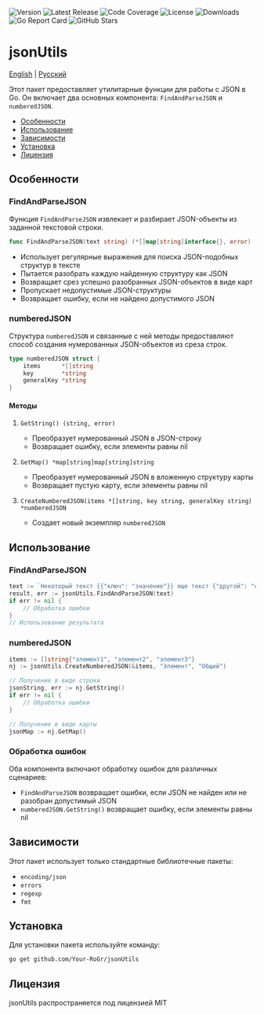 ![Version](https://img.shields.io/badge/Version-1.0.0-blue)
![Latest Release](https://img.shields.io/github/v/release/Your-RoGr/jsonUtils)
![Code Coverage](https://img.shields.io/badge/coverage-100%25-brightgreen)
![License](https://img.shields.io/github/license/Your-RoGr/jsonUtils)
![Downloads](https://img.shields.io/github/downloads/Your-RoGr/jsonUtils/total)
![Go Report Card](https://goreportcard.com/badge/Your-RoGr/jsonUtils)
![GitHub Stars](https://img.shields.io/github/stars/Your-RoGr/jsonUtils?style=social)

# jsonUtils

[English](README.md) | [Русский](README.ru.md)

Этот пакет предоставляет утилитарные функции для работы с JSON в Go. Он включает два основных компонента: `FindAndParseJSON` и `numberedJSON`.

- [Особенности](#Особенности)
- [Использование](#Использование)
- [Зависимости](#Зависимости)
- [Установка](#Установка)
- [Лицензия](#Лицензия)

## Особенности

### FindAndParseJSON

Функция `FindAndParseJSON` извлекает и разбирает JSON-объекты из заданной текстовой строки.

```go
func FindAndParseJSON(text string) (*[]map[string]interface{}, error)
```

- Использует регулярные выражения для поиска JSON-подобных структур в тексте
- Пытается разобрать каждую найденную структуру как JSON
- Возвращает срез успешно разобранных JSON-объектов в виде карт
- Пропускает недопустимые JSON-структуры
- Возвращает ошибку, если не найдено допустимого JSON

### numberedJSON

Структура `numberedJSON` и связанные с ней методы предоставляют способ создания нумерованных JSON-объектов из среза строк.

```go
type numberedJSON struct {
    items      *[]string
    key        *string
    generalKey *string
}
```

#### Методы

1. `GetString() (string, error)`
   - Преобразует нумерованный JSON в JSON-строку
   - Возвращает ошибку, если элементы равны nil

2. `GetMap() *map[string]map[string]string`
   - Преобразует нумерованный JSON в вложенную структуру карты
   - Возвращает пустую карту, если элементы равны nil

3. `CreateNumberedJSON(items *[]string, key string, generalKey string) *numberedJSON`
   - Создает новый экземпляр `numberedJSON`

## Использование

### FindAndParseJSON

```go
text := `Некоторый текст {{"ключ": "значение"}} еще текст {"другой": "объект"}`
result, err := jsonUtils.FindAndParseJSON(text)
if err != nil {
    // Обработка ошибки
}
// Использование результата
```

### numberedJSON

```go
items := []string{"элемент1", "элемент2", "элемент3"}
nj := jsonUtils.CreateNumberedJSON(&items, "Элемент", "Общий")

// Получение в виде строки
jsonString, err := nj.GetString()
if err != nil {
    // Обработка ошибки
}

// Получение в виде карты
jsonMap := nj.GetMap()
```

### Обработка ошибок

Оба компонента включают обработку ошибок для различных сценариев:

- `FindAndParseJSON` возвращает ошибки, если JSON не найден или не разобран допустимый JSON
- `numberedJSON.GetString()` возвращает ошибку, если элементы равны nil

## Зависимости

Этот пакет использует только стандартные библиотечные пакеты:

- `encoding/json`
- `errors`
- `regexp`
- `fmt`

## Установка

Для установки пакета используйте команду:

```bash
go get github.com/Your-RoGr/jsonUtils
```

## Лицензия

jsonUtils распространяется под лицензией MIT
